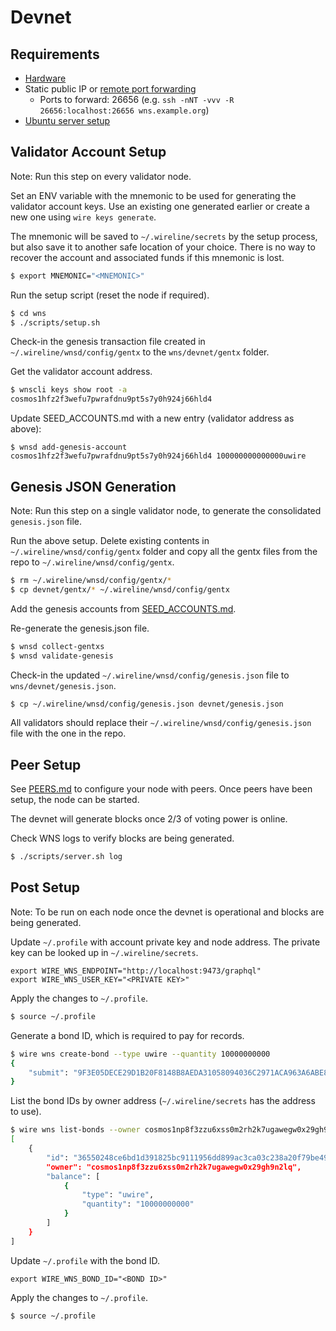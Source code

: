 # Devnet

## Requirements

* [Hardware](https://github.com/dxos/xbox/blob/master/docs/hardware.md)
* Static public IP or [remote port forwarding](https://www.ssh.com/ssh/tunneling/example#remote-forwarding)
  * Ports to forward: 26656 (e.g. `ssh -nNT -vvv -R 26656:localhost:26656 wns.example.org`)
* [Ubuntu server setup](./SERVER.md)

## Validator Account Setup

Note: Run this step on every validator node.

Set an ENV variable with the mnemonic to be used for generating the validator account keys. Use an existing one generated earlier or create a new one using `wire keys generate`.

The mnemonic will be saved to `~/.wireline/secrets` by the setup process, but also save it to another safe location of your choice. There is no way to recover the account and associated funds if this mnemonic is lost.

```bash
$ export MNEMONIC="<MNEMONIC>"
```

Run the setup script (reset the node if required).

```bash
$ cd wns
$ ./scripts/setup.sh
```

Check-in the genesis transaction file created in `~/.wireline/wnsd/config/gentx` to the `wns/devnet/gentx` folder.

Get the validator account address.

```bash
$ wnscli keys show root -a
cosmos1hfz2f3wefu7pwrafdnu9pt5s7y0h924j66hld4
```

Update SEED_ACCOUNTS.md with a new entry (validator address as above):

```text
$ wnsd add-genesis-account cosmos1hfz2f3wefu7pwrafdnu9pt5s7y0h924j66hld4 100000000000000uwire
```


## Genesis JSON Generation

Note: Run this step on a single validator node, to generate the consolidated `genesis.json` file.

Run the above setup. Delete existing contents in `~/.wireline/wnsd/config/gentx` folder and copy all the gentx files from the repo to `~/.wireline/wnsd/config/gentx`.

```bash
$ rm ~/.wireline/wnsd/config/gentx/*
$ cp devnet/gentx/* ~/.wireline/wnsd/config/gentx
```

Add the genesis accounts from [SEED_ACCOUNTS.md](./SEED_ACCOUNTS.md).

Re-generate the genesis.json file.

```bash
$ wnsd collect-gentxs
$ wnsd validate-genesis
```

Check-in the updated `~/.wireline/wnsd/config/genesis.json` file to `wns/devnet/genesis.json`.

```bash
$ cp ~/.wireline/wnsd/config/genesis.json devnet/genesis.json
```

All validators should replace their `~/.wireline/wnsd/config/genesis.json` file with the one in the repo.


## Peer Setup

See [PEERS.md](./PEERS.md) to configure your node with peers. Once peers have been setup, the node can be started.

The devnet will generate blocks once 2/3 of voting power is online.

Check WNS logs to verify blocks are being generated.

```bash
$ ./scripts/server.sh log
```

## Post Setup

Note: To be run on each node once the devnet is operational and blocks are being generated.

Update `~/.profile` with account private key and node address. The private key can be looked up in `~/.wireline/secrets`.

```
export WIRE_WNS_ENDPOINT="http://localhost:9473/graphql"
export WIRE_WNS_USER_KEY="<PRIVATE KEY>"
```

Apply the changes to `~/.profile`.

```bash
$ source ~/.profile
```

Generate a bond ID, which is required to pay for records.

```bash
$ wire wns create-bond --type uwire --quantity 10000000000
{
    "submit": "9F3E05DECE29D1B20F8148B8AEDA31058094036C2971ACA963A6ABE83A59587E"
}
```

List the bond IDs by owner address (`~/.wireline/secrets` has the address to use).

```bash
$ wire wns list-bonds --owner cosmos1np8f3zzu6xss0m2rh2k7ugawegw0x29gh9n2lq
[
    {
        "id": "36550248ce6bd1d391825bc9111956dd899ac3ca03c238a20f79be49c8a9f806",
        "owner": "cosmos1np8f3zzu6xss0m2rh2k7ugawegw0x29gh9n2lq",
        "balance": [
            {
                "type": "uwire",
                "quantity": "10000000000"
            }
        ]
    }
]
```

Update `~/.profile` with the bond ID.

```
export WIRE_WNS_BOND_ID="<BOND ID>"
```

Apply the changes to `~/.profile`.

```bash
$ source ~/.profile
```
